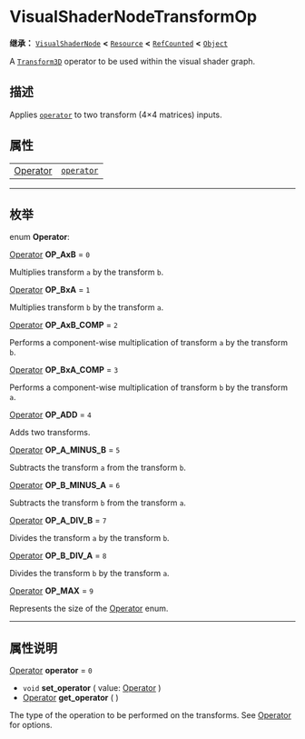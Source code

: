 <!-- ⚠ 请勿编辑本文件 ⚠ -->
<!-- 本文档使用脚本从 WeDot 引擎源码仓库生成。 -->
<!-- 生成脚本：https://github.com/WeDot-Engine/WeDot/tree/master/doc/tools/make_md.py； -->
<!-- 原文件：https://github.com/WeDot-Engine/WeDot/tree/master/doc/classes/VisualShaderNodeTransformOp.xml。 -->

<div id="_class_visualshadernodetransformop"></div>

# VisualShaderNodeTransformOp

**继承：** [`VisualShaderNode`](class_visualshadernode.md) **<** [`Resource`](class_resource.md) **<** [`RefCounted`](class_refcounted.md) **<** [`Object`](class_object.md)

A [`Transform3D`](class_transform3d.md) operator to be used within the visual shader graph.

## 描述

Applies [`operator`](class_visualshadernodetransformop.md#class_visualshadernodetransformop_property_operator) to two transform (4×4 matrices) inputs.

## 属性

|||
|:-:|:--|
| [Operator](#enum_visualshadernodetransformop_operator) | [`operator`](class_visualshadernodetransformop.md#class_visualshadernodetransformop_property_operator) | ``0`` |

<!-- rst-class:: classref-section-separator -->

---

## 枚举

<div id="_class_enum_visualshadernodetransformop_operator"></div>

enum **Operator**: <div id="enum_visualshadernodetransformop_operator"></div>

<div id="_class_visualshadernodetransformop_constant_op_axb"></div>

[Operator](#enum_visualshadernodetransformop_operator) **OP_AxB** = ``0``

Multiplies transform `a` by the transform `b`.

<div id="_class_visualshadernodetransformop_constant_op_bxa"></div>

[Operator](#enum_visualshadernodetransformop_operator) **OP_BxA** = ``1``

Multiplies transform `b` by the transform `a`.

<div id="_class_visualshadernodetransformop_constant_op_axb_comp"></div>

[Operator](#enum_visualshadernodetransformop_operator) **OP_AxB_COMP** = ``2``

Performs a component-wise multiplication of transform `a` by the transform `b`.

<div id="_class_visualshadernodetransformop_constant_op_bxa_comp"></div>

[Operator](#enum_visualshadernodetransformop_operator) **OP_BxA_COMP** = ``3``

Performs a component-wise multiplication of transform `b` by the transform `a`.

<div id="_class_visualshadernodetransformop_constant_op_add"></div>

[Operator](#enum_visualshadernodetransformop_operator) **OP_ADD** = ``4``

Adds two transforms.

<div id="_class_visualshadernodetransformop_constant_op_a_minus_b"></div>

[Operator](#enum_visualshadernodetransformop_operator) **OP_A_MINUS_B** = ``5``

Subtracts the transform `a` from the transform `b`.

<div id="_class_visualshadernodetransformop_constant_op_b_minus_a"></div>

[Operator](#enum_visualshadernodetransformop_operator) **OP_B_MINUS_A** = ``6``

Subtracts the transform `b` from the transform `a`.

<div id="_class_visualshadernodetransformop_constant_op_a_div_b"></div>

[Operator](#enum_visualshadernodetransformop_operator) **OP_A_DIV_B** = ``7``

Divides the transform `a` by the transform `b`.

<div id="_class_visualshadernodetransformop_constant_op_b_div_a"></div>

[Operator](#enum_visualshadernodetransformop_operator) **OP_B_DIV_A** = ``8``

Divides the transform `b` by the transform `a`.

<div id="_class_visualshadernodetransformop_constant_op_max"></div>

[Operator](#enum_visualshadernodetransformop_operator) **OP_MAX** = ``9``

Represents the size of the [Operator](#enum_visualshadernodetransformop_operator) enum.

<!-- rst-class:: classref-section-separator -->

---

## 属性说明

<div id="_class_visualshadernodetransformop_property_operator"></div>

[Operator](#enum_visualshadernodetransformop_operator) **operator** = ``0`` <div id="class_visualshadernodetransformop_property_operator"></div>

- `void` **set_operator** ( value: [Operator](#enum_visualshadernodetransformop_operator) )
- [Operator](#enum_visualshadernodetransformop_operator) **get_operator** ( )

The type of the operation to be performed on the transforms. See [Operator](#enum_visualshadernodetransformop_operator) for options.

[^virtual]: 本方法通常需要用户覆盖才能生效。
[^const]: 本方法无副作用，不会修改该实例的任何成员变量。
[^vararg]: 本方法除了能接受在此处描述的参数外，还能够继续接受任意数量的参数。
[^constructor]: 本方法用于构造某个类型。
[^static]: 调用本方法无需实例，可直接使用类名进行调用。
[^operator]: 本方法描述的是使用本类型作为左操作数的有效运算符。
[^bitfield]: 这个值是由下列位标志构成位掩码的整数。
[^void]: 无返回值。
